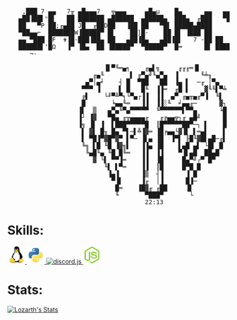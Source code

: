 <pre>
    ,███ 7 ▄▄   7╥ ▄█▄▄▄7   ╦▄▄▄     ▄█▄µ    █▄      ▄▄   ▄▄█▄         ,¿
   ▄██▐██▌ⁿ█▌   ██ ███████ ▄██████  ▄█████▄  ███▄  ╓███   ▀██   ▄██▌   ██  ██✟
   ██   ▀P ██;╓▄██ J█  ╓██D██   ▐██ ██   ▀█▌ █████▄████     █▌ ✟████▄  █████∞
   ▀██▄▄⌐  ███████W▐█████▀ █▌    ██]█-    ██ █▌ ▐███ ██     ██ ██▀-██  ████
   ▄▄ ▀███ █F  ✟▐█-███▐██▄ ██   ▄██▐█▄   ▄██▐█▌   7 -██ ██  █▌▄███████ ██▀██▄
   ██████▌'█Ω   ▐▀ ▐█▄  ██ ▐█████▀  ▀█████▀  █═      █▌ █████-██    ██⌐██  ▀█═
      ¬-

                          ▐▌▀╙═▄╕    ╓▄▌╗     ╓╓╓═▐▌
                       ╓▄╙       ▌ ╔▀▄╝╙▄▀▄  ▐      ╙╧╖
                     ▄▀│▄╛    ┤ █  ▀██   ██  ▐▄ ▌  ─╓ │▀▄
                    ▀▀▀ ▐     ▌ █   █╙  ▐▐═  ╓█ ▌    ▓╙╙▌▀╧
                    ╔▌    └╜▀╨▀╕└▀▄┌▐▐  ▐▐  ▄▀ ╓▄╥▄╓▀▐  ╙▌
                    █       ╘▄▄╙═   ▐▐  ▐▐░╙  ╛▄▄╓─      ▓┐
                   ▐▌  ▒   ▄▀▄╙▀▄▀▀▀▀▀  ╙▀▀▀▀▀▀▌▀▀▄      ╘█
                   ▐┘ ▐▓   ▀█▄ ╓╥▄▄▄▄╓   ╓╔▄▄╦┐╓ ▄█╝      █
                   ▐╗ ▐▌ ▐  ▌███▀▀▀▀▀█  ║█▀▀▀▀▀██▀─┐ ▌    █
                    ▌ ▓▌ █╖ █▄ ▀▌─▌╩▐▓═ ▐█╒▄▄└▓▐▌ ▌═▄▌    ▌
                    ▌ ▀█▐▀▓█▀▓▀ ▌▀─ ▐▌▄ ▐█  ▐▀▌ ╟█╙▓█▌▄█─╓▌
                    ╚╗ ▌█ ╙█ ▐▓╗▌   ▐▐▄ ▐█    ▌▄█ ▄▌ └█▌ █
                     ╚▄█╙▄ ╙█ █╚═   ▐▐  ▐▐    ▀▐▌▄█  ██▄█
                       ▓ └▌ ▀▀▐═    ▐▐  ▐█     █▄▀╝┌▀ █▀
                          ╙▌ ▌▀═    ▐▐  ║█     █▀█ █
                           ▐▄▐      ▐▒  ┤▐      ▐ █
                            ▀▐▌     ▐╓  │▐      █▐─
                             █═    ▐█▓╓ ╓██     ▐▌
                             ╙       ▀███▀       └
                                     22:13</pre>

# Skills:

<a href="https://www.linux.org" target="_blank" rel="noreferrer">
<img src="https://raw.githubusercontent.com/devicons/devicon/master/icons/linux/linux-original.svg" alt="linux" width="40" height="40"/>
</a>

<a href="https://www.python.org" target="_blank" rel="noreferrer">
<img src="https://raw.githubusercontent.com/devicons/devicon/master/icons/python/python-original.svg" alt="python" width="40" height="40"/>
</a>

<a href="https://discord.js.org" target="_blank" rel="noreferrer">
<img src="https://github-production-user-asset-6210df.s3.amazonaws.com/46830521/265561939-50f5fb39-5c6d-4702-b33b-74a72fe506ad.png" alt="discord.js" width="40" height="40"/>
</a>

<a href="https://nodejs.org" target="_blank" rel="noreferrer">
<img src="https://raw.githubusercontent.com/devicons/devicon/master/icons/nodejs/nodejs-original.svg" alt="node.js" width="40" height="40"/>
</a>

# Stats:

[![Lozarth's Stats](https://github-readme-stats-git-masterrstaa-rickstaa.vercel.app/api?username=Lozarth&theme=dark&show_icons=true)](https://github.com/anuraghazra/github-readme-stats)
